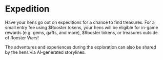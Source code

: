 # Expedition

Have your hens go out on expeditions for a chance to find treasures. For a small entry fee using $Rooster tokens, your hens will be eligible for in-game rewards (e.g. gems, gaffs, and more), $Rooster tokens, or treasures outside of Rooster Wars!&#x20;

The adventures and experiences during the exploration can also be shared by the hens via AI-generated storylines.
